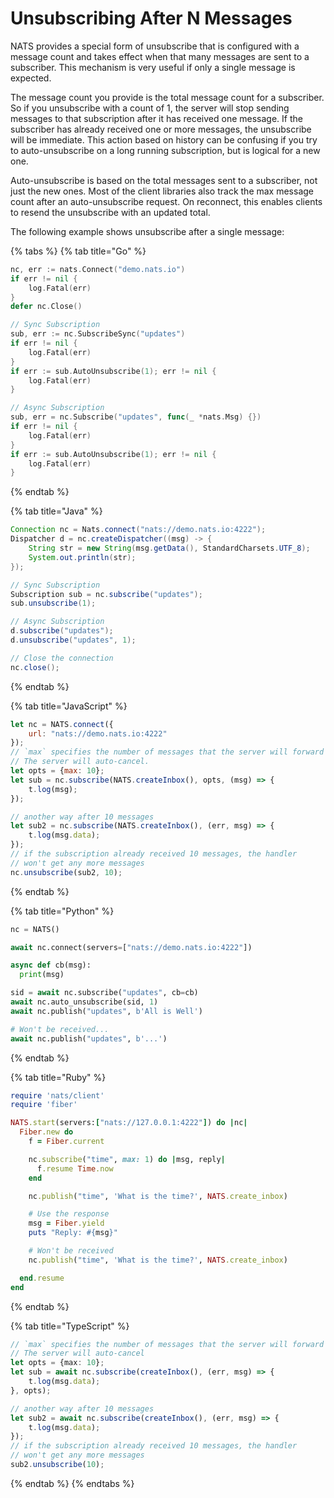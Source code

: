 # Unsubscribing After N Messages

NATS provides a special form of unsubscribe that is configured with a message count and takes effect when that many messages are sent to a subscriber. This mechanism is very useful if only a single message is expected.

The message count you provide is the total message count for a subscriber. So if you unsubscribe with a count of 1, the server will stop sending messages to that subscription after it has received one message. If the subscriber has already received one or more messages, the unsubscribe will be immediate. This action based on history can be confusing if you try to auto-unsubscribe on a long running subscription, but is logical for a new one.

Auto-unsubscribe is based on the total messages sent to a subscriber, not just the new ones. Most of the client libraries also track the max message count after an auto-unsubscribe request. On reconnect, this enables clients to resend the unsubscribe with an updated total. 

The following example shows unsubscribe after a single message:

{% tabs %}
{% tab title="Go" %}
```go
nc, err := nats.Connect("demo.nats.io")
if err != nil {
    log.Fatal(err)
}
defer nc.Close()

// Sync Subscription
sub, err := nc.SubscribeSync("updates")
if err != nil {
    log.Fatal(err)
}
if err := sub.AutoUnsubscribe(1); err != nil {
    log.Fatal(err)
}

// Async Subscription
sub, err = nc.Subscribe("updates", func(_ *nats.Msg) {})
if err != nil {
    log.Fatal(err)
}
if err := sub.AutoUnsubscribe(1); err != nil {
    log.Fatal(err)
}
```
{% endtab %}

{% tab title="Java" %}
```java
Connection nc = Nats.connect("nats://demo.nats.io:4222");
Dispatcher d = nc.createDispatcher((msg) -> {
    String str = new String(msg.getData(), StandardCharsets.UTF_8);
    System.out.println(str);
});

// Sync Subscription
Subscription sub = nc.subscribe("updates");
sub.unsubscribe(1);

// Async Subscription
d.subscribe("updates");
d.unsubscribe("updates", 1);

// Close the connection
nc.close();
```
{% endtab %}

{% tab title="JavaScript" %}
```javascript
let nc = NATS.connect({
    url: "nats://demo.nats.io:4222"
});
// `max` specifies the number of messages that the server will forward
// The server will auto-cancel.
let opts = {max: 10};
let sub = nc.subscribe(NATS.createInbox(), opts, (msg) => {
    t.log(msg);
});

// another way after 10 messages
let sub2 = nc.subscribe(NATS.createInbox(), (err, msg) => {
    t.log(msg.data);
});
// if the subscription already received 10 messages, the handler
// won't get any more messages
nc.unsubscribe(sub2, 10);
```
{% endtab %}

{% tab title="Python" %}
```python
nc = NATS()

await nc.connect(servers=["nats://demo.nats.io:4222"])

async def cb(msg):
  print(msg)

sid = await nc.subscribe("updates", cb=cb)
await nc.auto_unsubscribe(sid, 1)
await nc.publish("updates", b'All is Well')

# Won't be received...
await nc.publish("updates", b'...')
```
{% endtab %}

{% tab title="Ruby" %}
```ruby
require 'nats/client'
require 'fiber'

NATS.start(servers:["nats://127.0.0.1:4222"]) do |nc|
  Fiber.new do
    f = Fiber.current

    nc.subscribe("time", max: 1) do |msg, reply|
      f.resume Time.now
    end

    nc.publish("time", 'What is the time?', NATS.create_inbox)

    # Use the response
    msg = Fiber.yield
    puts "Reply: #{msg}"

    # Won't be received
    nc.publish("time", 'What is the time?', NATS.create_inbox)

  end.resume
end
```
{% endtab %}

{% tab title="TypeScript" %}
```typescript
// `max` specifies the number of messages that the server will forward
// The server will auto-cancel
let opts = {max: 10};
let sub = await nc.subscribe(createInbox(), (err, msg) => {
    t.log(msg.data);
}, opts);

// another way after 10 messages
let sub2 = await nc.subscribe(createInbox(), (err, msg) => {
    t.log(msg.data);
});
// if the subscription already received 10 messages, the handler
// won't get any more messages
sub2.unsubscribe(10);
```
{% endtab %}
{% endtabs %}

